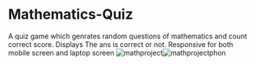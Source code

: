 # Mathematics-Quiz

A quiz game which genrates random questions of mathematics and count correct score.
Displays The ans is correct or not.
Responsive for both mobile screen and laptop screen
![mathproject](https://user-images.githubusercontent.com/108271042/196592003-7cbb28ba-b771-465c-85bd-c40fda7cac0f.png)![mathprojectphon](https://user-images.githubusercontent.com/108271042/196592024-cd6fafab-d7a8-4a0f-8908-2fc8221129ba.png)

